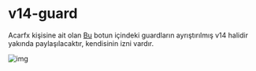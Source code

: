 # v14-guard

Acarfx kişisine ait olan [Bu](https://github.com/acarfx/v13-all-bots) botun içindeki guardların ayrıştırılmış v14 halidir yakında paylaşılacaktır, kendisinin izni vardır.

![img](https://i.postimg.cc/vTcsk8LL/Ekran-g-r-nt-s-2025-04-19-091653.png)
